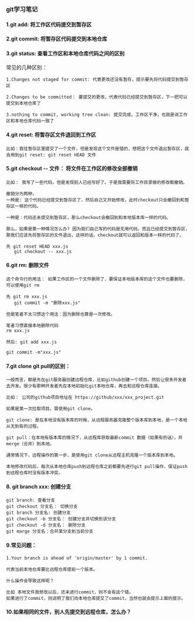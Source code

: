 ### git学习笔记

#### 1.git add: 将工作区代码提交到暂存区

#### 2.git commit: 将暂存区代码提交到本地仓库

#### 3.git status: 查看工作区和本地仓库代码之间的区别

常见的几种区别：

    1.Changes not staged for commit: 代表更改还没有暂存，提示要先将代码提交到暂存区

    2.Changes to be committed： 要提交的更改，代表代码已经提交到暂存区，下一把可以提交到本地仓库了

    3.nothing to commit, working tree clean: 提交完成，工作区干净，也就是说工作区和本地仓库代码一致了

#### 4.git reset: 将暂存区文件退回到工作区
    
    比如：我往暂存区里提交了一个文件，但是发现这个文件是错的，想把这个文件退出暂存区，就会用到git reset: git reset HEAD 文件

#### 5.git checkout -- 文件： 将文件在工作区的修改全部撤销

    比如： 我写了一些代码，但是发现别人已经写好了。于是我需要将工作目录做的修改都撤销。

    撤销分为两种，
    一种是: 这个代码已经提交到暂存区了，然后自己又开始修改，此时checkout只会撤回到和暂存区一样的代码。

    一种是：代码还未提交到暂存区，那么checkout会撤回到和本地版本库一样的代码。

    那么，如果是第一种情况怎么办? 因为我们自己写的代码是无用代码，而且已经提交到暂存区，那我们应该先将暂存区的文件退出，这样的话，checkout就可以返回和版本一样的代码了。

    先 git reset HEAD xxx.js
       git checkout -- xxx.js


#### 6.git rm: 删除文件

    这个命令行的用法： 如果工作区的一个文件删除了，要保证本地版本库的这个文件也要删除，可以使用git rm

    先 git rm xxx.js
       git commit -m "删除xxx.js"

    但是笔者不太习惯这个用法：因为删除也算是一次修改。
    
    笔者习惯直接本地删除代码
    rm xxx.js

    然后: git add xxx.js

    git commit -m"xxx.js"

#### 7.git clone  git pull的区别：

    一般而言，都是先在git服务器创建远程仓库，比如github创建一个项目。然后让很多开发者去开发。很少有那种开发者先在本地初始化git本地仓库，再去和远程仓库连接。

    比如： 公司的github项目地址在 https://github/xxx/xxx_project.git

    如果是第一次拉取项目，需使用git clone。

    git clone: 是在本地没有版本库的时候，从远程服务器克隆整个版本库到本地，是一个本地从无到有的过程。

    git pull：在本地有版本库的情况下，从远程库获取最新commit 数据（如果有的话），并merge（合并）到本地。

    通常情况下，远程操作的第一步，是使用git clone从远程主机克隆一个版本库到本地。

    本地修改代码后，每次从本地仓库push到远程仓库之前都要先进行git pull操作，保证push到远程仓库时没有版本冲突。

#### 8. git branch xxx: 创建分支

    git branch: 查看分支
    git checkout 分支名： 切换分支
    git branch 分支名: 创建分支
    git checkout -b 分支名： 创建分支并切换到该分支
    git checkout -d 分支名： 删除分支
    git marge 分支名：合并某分支到当前分支


#### 9.常见问题：
    
    1.Your branch is ahead of 'origin/master' by 1 commit.

    代表当前本地仓库要比远程仓库提前一个版本。

    什么操作会导致这样呢？

    比如 本地文件我修改以后，还未进行commit，则不会有这个错。
    如果进行了commit，则说明了我们向本地仓库提交了commit，当然也就会提示上面的提示。
    
#### 10.如果相同的文件，别人先提交到远程仓库，怎么办？
